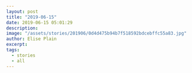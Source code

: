 ```yaml
---
layout: post
title: "2019-06-15"
date: 2019-06-15 05:01:29
description: 
image: "/assets/stories/201906/0d4d475b94b7f518592bdcebffc55a83.jpg"
author: Elise Plain
excerpt: 
tags: 
  - stories
  - all
---
```



<p></p>
